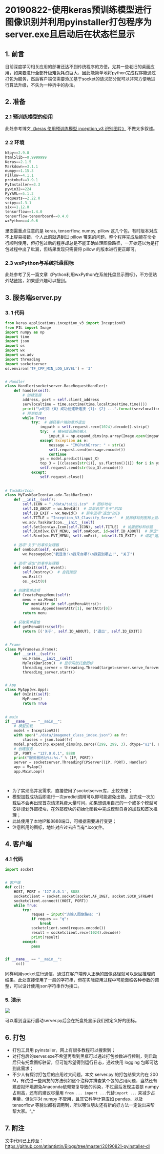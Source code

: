 # 20190822-使用keras预训练模型进行图像识别并利用pyinstaller打包程序为server.exe且启动后在状态栏显示

## 1. 前言

目前深度学习相关应用的部署还达不到传统程序的方便，尤其一些老旧的桌面应用，如果要进行全部升级难免耗资巨大，因此能简单地将python完成程序能通过打包为服务，然后客户端仅需要添加基于socket的请求部分就可以非常方便地进行算法升级，不失为一种折中的办法。

## 2. 准备

### 2.1 预训练模型的使用

此处参考博文[《keras 使用预训练模型 inception_v3 识别图片》](https://blog.csdn.net/nima1994/article/details/79942544) 不做太多叙述。

### 2.2 环境

```python
h5py==2.9.0
html5lib==0.9999999
Keras==2.1.5
Markdown==3.1.1
numpy==1.15.3
Pillow==4.1.1
protobuf==3.9.1
PyInstaller==3.3
pywin32==224
PyYAML==5.1.2
requests==2.22.0
scipy==1.3.1
six==1.12.0
tensorflow==1.4.0
tensorflow-tensorboard==0.4.0
wxPython==4.0.6

```



里面需重点注意的是 keras, tensorflow, numpy, pillow 这几个包，有时版本对应不上容易报错，个人此前就遇到过 pillow 带来的问题，整个程序完成后能在命令行顺利使用，但打包过后的程序却总是不能正确处理图像路径，一开始还以为是打包过程中出了纰漏，但结果发现只需要将 pillow 的版本进行更正即可。

### 2.3 wxPython与系统托盘图标

此处参考了另一篇文章《Python利用wxPython在系统托盘显示图标》，不方便贴外站链接，如果感兴趣可以搜到。

## 3. 服务端server.py

### 3. 1 代码

```python
from keras.applications.inception_v3 import InceptionV3
from PIL import Image
import numpy as np
import time
import json
import os
import wx
import wx.adv
import threading
import socketserver
os.environ['TF_CPP_MIN_LOG_LEVEL'] = '3'


# Handler
class Handler(socketserver.BaseRequestHandler):
    def handle(self):
        # 创建连接
        address, port = self.client_address
        servlocaltime = time.asctime(time.localtime(time.time()))
        print("\n时间 {0} 成功创建新连接 {1}: {2} ...".format(servlocaltime, address, port))
        # 预测处理
        while True:
            try:  # 捕获客户端的意外退出
                imgpath = self.request.recv(1024).decode().strip()
                try:  # 捕获错误路径输入
                    input_X = np.expand_dims(np.array(Image.open(imgpath).resize((299, 299))), axis=0) / 255.0
                except Exception as e:
                    message = "IMGPathError: " + str(e)
                    self.request.send(message.encode())
                    continue
                ys = model.predict(input_X)
                top_3 = [(classes[str(i)], ys.flatten()[i]) for i in ys.flatten().argsort()[-1:-4:-1]]
                self.request.send(str(top_3).encode())
            except:
                self.request.close()
        
            
# TaskBarIcon
class MyTaskBarIcon(wx.adv.TaskBarIcon):
    def __init__(self):
        self.ICON = "./data/taiji.ico"  # 图标地址
        self.ID_ABOUT = wx.NewId()  # 菜单选项"关于"的ID
        self.ID_EXIT = wx.NewId()  # 菜单选项"退出"的ID
        self.TITLE = "Inception_V3_Classify_Server"  # 鼠标移动到图标上显示的文字
        wx.adv.TaskBarIcon.__init__(self)
        self.SetIcon(wx.Icon(self.ICON), self.TITLE)  # 设置图标和标题
        self.Bind(wx.EVT_MENU, self.onAbout, id=self.ID_ABOUT)  # 绑定"关于"选项的点击事件
        self.Bind(wx.EVT_MENU, self.onExit, id=self.ID_EXIT)  # 绑定"退出"选项的点击事件
        
    # 选项"关于"的事件处理器
    def onAbout(self, event):
        wx.MessageBox("我是谁!\n我来自哪!\n我要到哪去!", "关于")
        
    # 选项"退出"的事件处理器
    def onExit(self, event):
        self.Destroy()  # 自我摧毁
        wx.Exit()
        os._exit(0)
        
    # 创建菜单选项
    def CreatePopupMenu(self):
        menu = wx.Menu()
        for mentAttr in self.getMenuAttrs():
            menu.Append(mentAttr[1], mentAttr[0])
        return menu
        
    # 获取菜单属性
    def getMenuAttrs(self):
        return [('关于', self.ID_ABOUT), ('退出', self.ID_EXIT)]
     
     
# Frame
class MyFrame(wx.Frame):
    def __init__(self):
        wx.Frame.__init__(self)
        MyTaskBarIcon()  # 显示系统托盘图标
        threading_server = threading.Thread(target=server.serve_forever)
        threading_server.start()            


# App
class MyApp(wx.App):
    def OnInit(self):
        MyFrame()
        return True
    
     
# main
if __name__ == "__main__":
    # 模型加载
    model = InceptionV3()
    with open("./data/imagenet_class_index.json") as fr:
        classes = json.load(fr)
    model.predict(np.expand_dims(np.zeros((299, 299, 3), dtype="u1"), axis=0) / 255.0)
    # 创建服务
    IP, PORT = "127.0.0.1", 8888
    print("服务器地址%s:%s." % (IP, PORT))
    server = socketserver.ThreadingTCPServer((IP, PORT), Handler)
    app = MyApp()
    app.MainLoop()
    
    
```

* 为了实现高并发需求，直接使用了socketserver库，比较方便；
* 模型加载成功后即进行一次predict调用可以即可能避免出错，且完成一次加载后不会再出现首次请求耗费大量时间，如果想调用自己的一个或多个模型可安排规划外部模块，在外部模块的初始化函数中完成模型自身的加载和首次推理；
* 此处使用了本地IP和8888端口，可根据需要进行变更；
* 注意所用的图标，地址对应过去应当有*.ico文件。

## 4. 客户端

### 4.1 代码

```python
import socket


# 客户端
def cc():
    HOST, PORT = '127.0.0.1', 8888
    socketclient = socket.socket(socket.AF_INET, socket.SOCK_STREAM)
    socketclient.connect((HOST, PORT))
    while True:
        try:
            reques = input("请输入图像路径: ")
            if reques == "q":
                break
            socketclient.send(reques.encode())
            result = socketclient.recv(1024).decode()
            print(result)
        except:
            pass


if __name__ == "__main__":
     cc()
```

同样利用socket进行通信，通过在客户端传入正确的图像路径就可以返回推理的结果。此处直接使用了一般的字符串，但在实际应用过程中可能面临各种参数的调整，可以设计使用json字符串作为接口。

### 5. 演示

![](./data/server.png)

可以看到当运行启动server.py后会在托盘处显示我们预定义好的图标。

## 6. 打包

* 打包工具用 pyinstaller，网上有很多教程可以搜索到；
* 对打包后的server.exe不希望再看到黑框可以通过打包参数进行控制，则启动后只有托盘图标驻留，但可能希望得到运行日志，通过使用 logging 包即可达到此需求；
* 不少人有探讨打包后的应用过大问题，本文 server.py 的打包结果大约在 200 M，有试过一些网友的方法例如逐个注释并排查某个包的占用问题，当然还有建虚拟环境避免Anaconda依赖繁复导致的污染，不过最后发现主要是 numpy占用高，还有的建议尽量用 ```from ... import ...```代替```import ...``` 来减少占用量，但似乎对 numpy 不管用，且其它科学计算库如 pandas、以及tensorflow 等貌似都有调用到，所以哪位朋友还有新的好方法一定说出来帮帮大家。^_^ 

## 7. 附注

文中代码已上传至：https://github.com/atlantistin/Blogs/tree/master/20190821-pyinstaller-dl

